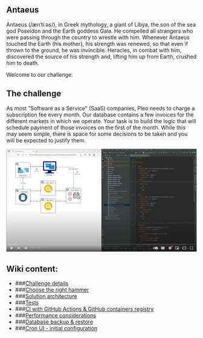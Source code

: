 ## Antaeus

Antaeus (/ænˈtiːəs/), in Greek mythology, a giant of Libya, the son of the sea god Poseidon and the Earth goddess Gaia. He compelled all strangers who were passing through the country to wrestle with him. Whenever Antaeus touched the Earth (his mother), his strength was renewed, so that even if thrown to the ground, he was invincible. Heracles, in combat with him, discovered the source of his strength and, lifting him up from Earth, crushed him to death.

Welcome to our challenge.

## The challenge

As most "Software as a Service" (SaaS) companies, Pleo needs to charge a subscription fee every month. Our database contains a few invoices for the different markets in which we operate. Your task is to build the logic that will schedule payment of those invoices on the first of the month. While this may seem simple, there is space for some decisions to be taken and you will be expected to justify them.

[![Watch the video](./readme/Thumbnail.PNG)](https://www.youtube.com/watch?v=7NL8EPTBYuA?autoplay=1)

## Wiki content:
- ###[Challenge details](/readme/original-readme.md)
- ###[Choose the right hammer](/readme/the-right-hammer.md)
- ###[Solution architecture](/readme/architecture.md)
- ###[Tests](/readme/tests.md)
- ###[CI with GitHub Actions & GitHub containers registry](/readme/ci-github.md)
- ###[Performance considerations](/readme/performance-considerations.md)
- ###[Database backup & restore](/readme/db-dump.md)
- ###[Cron UI - initial configuration](/readme/cron-ui-config.md)
